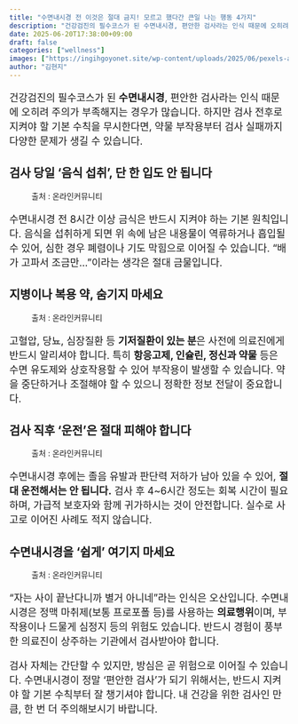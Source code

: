 ```yaml
---
title: "수면내시경 전 이것은 절대 금지! 모르고 했다간 큰일 나는 행동 4가지"
description: "건강검진의 필수코스가 된 수면내시경, 편안한 검사라는 인식 때문에 오히려 주의가 부족해지는 경우가 많습니다. 하지만 검사 전후로 지켜야 할 기본 수칙을 무시한다면, 약물 부작용부터 검사 실패까지 다양한 문제가 생길 수 있습니다."
date: 2025-06-20T17:38:00+09:00
draft: false
categories: ["wellness"]
images: ["https://ingihgoyonet.site/wp-content/uploads/2025/06/pexels-alexandra-haddad-498687-9317204-684x1024.jpg", "https://ingihgoyonet.site/wp-content/uploads/2025/06/pexels-julie-viken-148496-593451-1024x639.jpg", "https://ingihgoyonet.site/wp-content/uploads/2025/06/pexels-jeshoots-com-147458-13861-1024x683.jpg", "https://ingihgoyonet.site/wp-content/uploads/2025/06/pexels-stephentcandrews-9408862-1-1024x682.jpg"]
author: "김현지"
---
```


<p style="font-size:18px">건강검진의 필수코스가 된 <strong>수면내시경</strong>, 편안한 검사라는 인식 때문에 오히려 주의가 부족해지는 경우가 많습니다. 하지만 검사 전후로 지켜야 할 기본 수칙을 무시한다면, 약물 부작용부터 검사 실패까지 다양한 문제가 생길 수 있습니다.</p> <h2 >검사 당일 ‘음식 섭취’, 단 한 입도 안 됩니다</h2> <figure ><img src="https://ingihgoyonet.site/wp-content/uploads/2025/06/pexels-alexandra-haddad-498687-9317204-684x1024.jpg" alt="" style="aspect-ratio:16/9;object-fit:cover"/><figcaption >출처 : 온라인커뮤니티</figcaption></figure> <p style="font-size:18px">수면내시경 전 8시간 이상 금식은 반드시 지켜야 하는 기본 원칙입니다. 음식을 섭취하게 되면 위 속에 남은 내용물이 역류하거나 흡입될 수 있어, 심한 경우 폐렴이나 기도 막힘으로 이어질 수 있습니다. “배가 고파서 조금만…”이라는 생각은 절대 금물입니다.</p> <h2 >지병이나 복용 약, 숨기지 마세요</h2> <figure ><img src="https://ingihgoyonet.site/wp-content/uploads/2025/06/pexels-julie-viken-148496-593451-1024x639.jpg" alt="" style="aspect-ratio:16/9;object-fit:cover"/><figcaption >출처 : 온라인커뮤니티</figcaption></figure> <p style="font-size:18px">고혈압, 당뇨, 심장질환 등 <strong>기저질환이 있는 분</strong>은 사전에 의료진에게 반드시 알리셔야 합니다. 특히 <strong>항응고제, 인슐린, 정신과 약물</strong> 등은 수면 유도제와 상호작용할 수 있어 부작용이 발생할 수 있습니다. 약을 중단하거나 조절해야 할 수 있으니 정확한 정보 전달이 중요합니다.</p> <h2 >검사 직후 ‘운전’은 절대 피해야 합니다</h2> <figure ><img src="https://ingihgoyonet.site/wp-content/uploads/2025/06/pexels-jeshoots-com-147458-13861-1024x683.jpg" alt="" style="aspect-ratio:16/9;object-fit:cover"/><figcaption >출처 : 온라인커뮤니티</figcaption></figure> <p style="font-size:18px">수면내시경 후에는 졸음 유발과 판단력 저하가 남아 있을 수 있어, <strong>절대 운전해서는 안 됩니다.</strong> 검사 후 4~6시간 정도는 회복 시간이 필요하며, 가급적 보호자와 함께 귀가하시는 것이 안전합니다. 실수로 사고로 이어진 사례도 적지 않습니다.</p> <h2 >수면내시경을 ‘쉽게’ 여기지 마세요</h2> <figure ><img src="https://ingihgoyonet.site/wp-content/uploads/2025/06/pexels-stephentcandrews-9408862-1-1024x682.jpg" alt="" style="aspect-ratio:16/9;object-fit:cover"/><figcaption >출처 : 온라인커뮤니티</figcaption></figure> <p style="font-size:18px">“자는 사이 끝난다니까 별거 아니네”라는 인식은 오산입니다. 수면내시경은 정맥 마취제(보통 프로포폴 등)를 사용하는 <strong>의료행위</strong>이며, 부작용이나 드물게 심정지 등의 위험도 있습니다. 반드시 경험이 풍부한 의료진이 상주하는 기관에서 검사받아야 합니다.</p> <p style="font-size:18px">검사 자체는 간단할 수 있지만, 방심은 곧 위험으로 이어질 수 있습니다. 수면내시경이 정말 ‘편안한 검사’가 되기 위해서는, 반드시 지켜야 할 기본 수칙부터 잘 챙기셔야 합니다. 내 건강을 위한 검사인 만큼, 한 번 더 주의해보시기 바랍니다.</p>